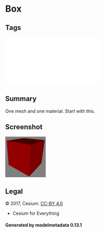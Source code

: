 # Box

## Tags

![sharable](../../README-sharable.md)

## Summary

One mesh and one material. Start with this.

## Screenshot

![screenshot](screenshot/screenshot.png)

## Legal

&copy; 2017, Cesium. [CC-BY 4.0](https://creativecommons.org/licenses/by-nd/4.0/legalcode)

 - Cesium for Everything

#### Generated by modelmetadata 0.13.1